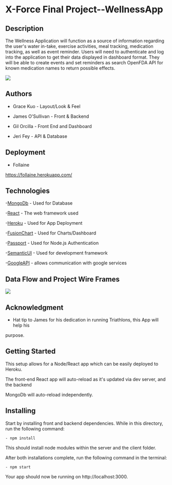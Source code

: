 # X-Force Final Project--WellnessApp

## Description

The Wellness Application will function as a source of information regarding the user's water in-take, exercise activities, meal tracking, medication tracking, as well as event reminder. Users will need to authenticate and log into the application to get their data displayed in dashboard format. They will be able to create events and set reminders as search OpenFDA API for known medication names to return possible effects.

![](/frontEnd.png)

## Authors

- Grace Kuo - Layout/Look & Feel

- James O'Sullivan - Front & Backend

- Gil Orcilla - Front End and Dashboard

- Jeri Fey - API & Database

## Deployment

- Follaine

https://follaine.herokuapp.com/

## Technologies

-[MongoDb](https://www.mongodb.com) - Used for Database

-[React](https://reactjs.org) - The web framework used

-[Heroku](https://heroku.com) - Used for App Deployment

-[FusionChart](https://fusioncharts) - Used for Charts/Dashboard

-[Passport](https://passportjs.org) - Used for Node.js Authentication

-[SemanticUI](https://semantic-ui.com) - Used for development framework

-[GoogleAPI](https://developers.google.com) - allows communication with google services

## Data Flow and Project Wire Frames

![](/wireFrame.png)

## Acknowledgment

- Hat tip to James for his dedication in running Triathlons, this App will help his

purpose.

## Getting Started

This setup allows for a Node/React app which can be easily deployed to Heroku.

The front-end React app will auto-reload as it's updated via dev server, and the backend

MongoDb will auto-reload independently.

## Installing

Start by installing front and backend dependencies. While in this directory, run the following command:

    - npm install

This should install node modules within the server and the client folder.

After both installations complete, run the following command in the terminal:

    - npm start

Your app should now be running on http://localhost:3000.
